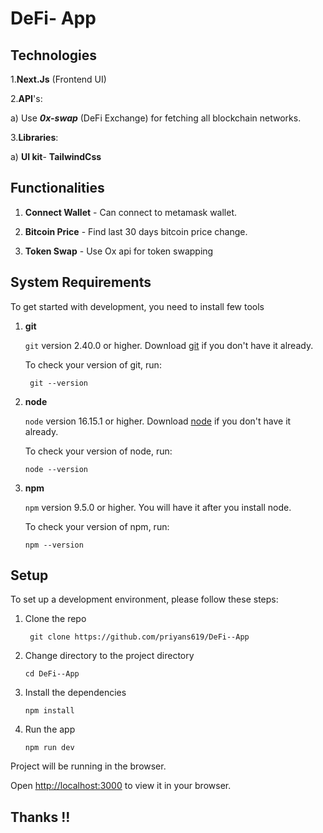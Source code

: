 # DeFi- App

## Technologies
1.**Next.Js** (Frontend UI)

2.**API**'s:

   a) Use ***0x-swap*** (DeFi Exchange) for fetching all blockchain networks.

3.**Libraries**:
    
   a) **UI kit**- **TailwindCss**

   
## Functionalities

1. **Connect Wallet** - Can connect to metamask wallet.

2. **Bitcoin Price** - Find last 30 days bitcoin price change.

3. **Token Swap** - Use Ox api for token swapping


## System Requirements

To get started with development, you need to install few tools

1. **git** 
   
   `git` version 2.40.0 or higher. Download [git](https://git-scm.com/downloads) if you don't have it already.

   To check your version of git, run:

   ```shell
    git --version
   ```
2. **node** 

   `node` version 16.15.1 or higher. Download [node](https://nodejs.org/en/download/) if you don't have it already.

    To check your version of node, run:

    ```shell
    node --version
    ```

3. **npm**
  
    `npm` version 9.5.0 or higher. You will have it after you install node.

    To check your version of npm, run:

     ```shell
     npm --version
     ```

## Setup
To set up a development environment, please follow these steps:

1. Clone the repo

   ```shell
    git clone https://github.com/priyans619/DeFi--App
   ```

2. Change directory to the project directory

    ```shell
    cd DeFi--App
    ```

3. Install the dependencies
   
     ```shell
     npm install
      ```
4. Run the app
   
    ```shell
    npm run dev
    ```

 Project will be running in the browser.

 Open [http://localhost:3000](http://localhost:3000) to view it in your browser.

 ## **Thanks !!**